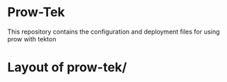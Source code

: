 # Prow-Tek
This repository contains the configuration and deployment files for using prow with tekton

# Layout of prow-tek/




